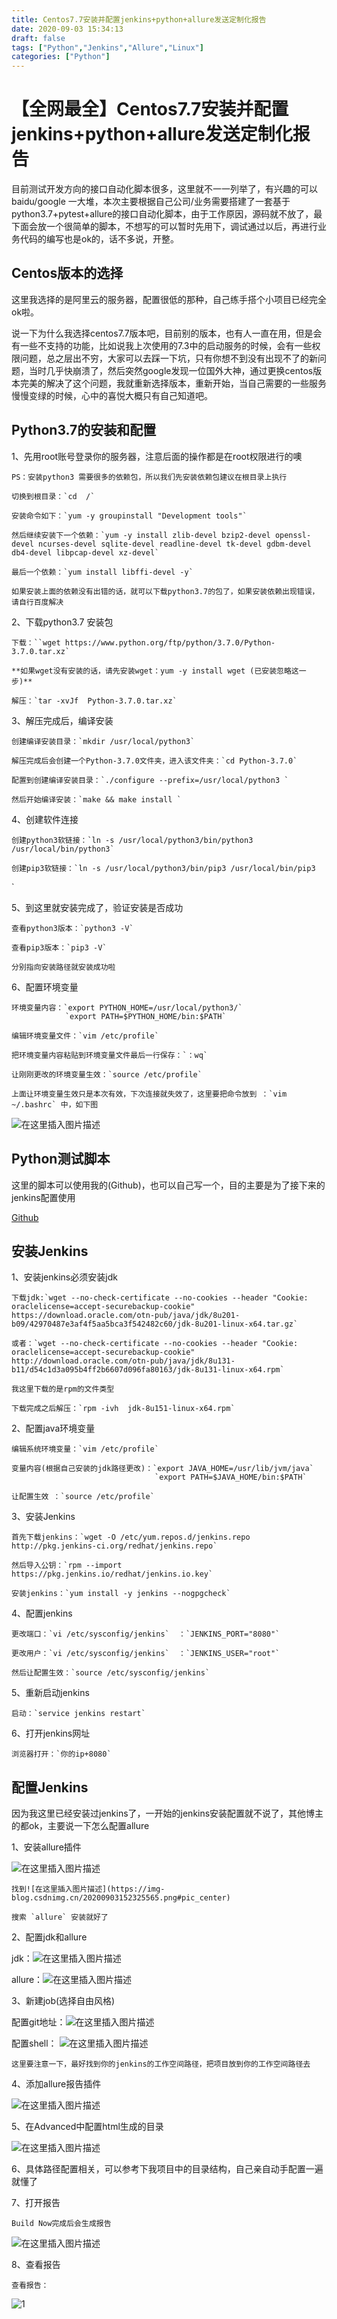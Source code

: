 ```yaml
---
title: Centos7.7安装并配置jenkins+python+allure发送定制化报告
date: 2020-09-03 15:34:13
draft: false
tags: ["Python","Jenkins","Allure","Linux"]
categories: ["Python"]
---
```



# 【全网最全】Centos7.7安装并配置jenkins+python+allure发送定制化报告



目前测试开发方向的接口自动化脚本很多，这里就不一一列举了，有兴趣的可以baidu/google 一大堆，本次主要根据自己公司/业务需要搭建了一套基于python3.7+pytest+allure的接口自动化脚本，由于工作原因，源码就不放了，最下面会放一个很简单的脚本，不想写的可以暂时先用下，调试通过以后，再进行业务代码的编写也是ok的，话不多说，开整。

## Centos版本的选择

这里我选择的是阿里云的服务器，配置很低的那种，自己练手搭个小项目已经完全ok啦。

说一下为什么我选择centos7.7版本吧，目前别的版本，也有人一直在用，但是会有一些不支持的功能，比如说我上次使用的7.3中的启动服务的时候，会有一些权限问题，总之层出不穷，大家可以去踩一下坑，只有你想不到没有出现不了的新问题，当时几乎快崩溃了，然后突然google发现一位国外大神，通过更换centos版本完美的解决了这个问题，我就重新选择版本，重新开始，当自己需要的一些服务慢慢变绿的时候，心中的喜悦大概只有自己知道吧。
 

## Python3.7的安装和配置

1、先用root账号登录你的服务器，注意后面的操作都是在root权限进行的噢

	PS：安装python3 需要很多的依赖包，所以我们先安装依赖包建议在根目录上执行

	切换到根目录：`cd  /`

	安装命令如下：`yum -y groupinstall "Development tools"`

	然后继续安装下一个依赖：`yum -y install zlib-devel bzip2-devel openssl-devel ncurses-devel sqlite-devel readline-devel tk-devel gdbm-devel db4-devel libpcap-devel xz-devel`

	最后一个依赖：`yum install libffi-devel -y`

	如果安装上面的依赖没有出错的话，就可以下载python3.7的包了，如果安装依赖出现错误，请自行百度解决



2、下载python3.7 安装包

	下载：``wget https://www.python.org/ftp/python/3.7.0/Python-3.7.0.tar.xz`
	
	**如果wget没有安装的话，请先安装wget：yum -y install wget (已安装忽略这一步)**

	解压：`tar -xvJf  Python-3.7.0.tar.xz`



3、解压完成后，编译安装

	创建编译安装目录：`mkdir /usr/local/python3`

	解压完成后会创建一个Python-3.7.0文件夹，进入该文件夹：`cd Python-3.7.0`

	配置到创建编译安装目录：`./configure --prefix=/usr/local/python3 `

	然后开始编译安装：`make && make install `



4、创建软件连接

	创建python3软链接：`ln -s /usr/local/python3/bin/python3 /usr/local/bin/python3`

	创建pip3软链接：`ln -s /usr/local/python3/bin/pip3 /usr/local/bin/pip3
`


5、到这里就安装完成了，验证安装是否成功

	查看python3版本：`python3 -V`

	查看pip3版本：`pip3 -V` 

	分别指向安装路径就安装成功啦

6、配置环境变量

	环境变量内容：`export PYTHON_HOME=/usr/local/python3/`
				`export PATH=$PYTHON_HOME/bin:$PATH`

	编辑环境变量文件：`vim /etc/profile`
	
	把环境变量内容粘贴到环境变量文件最后一行保存：`：wq`

	让刚刚更改的环境变量生效：`source /etc/profile`

	上面让环境变量生效只是本次有效，下次连接就失效了，这里要把命令放到 ：`vim ~/.bashrc` 中，如下图

![在这里插入图片描述](https://img-blog.csdnimg.cn/20200903145729665.png#pic_center)


	

## Python测试脚本

这里的脚本可以使用我的(Github)，也可以自己写一个，目的主要是为了接下来的jenkins配置使用

[Github](https://github.com/chaoyangya/xiaowangapi)


## 安装Jenkins
1、安装jenkins必须安装jdk

	下载jdk:`wget --no-check-certificate --no-cookies --header "Cookie: oraclelicense=accept-securebackup-cookie" https://download.oracle.com/otn-pub/java/jdk/8u201-b09/42970487e3af4f5aa5bca3f542482c60/jdk-8u201-linux-x64.tar.gz`

	或者：`wget --no-check-certificate --no-cookies --header "Cookie: oraclelicense=accept-securebackup-cookie" http://download.oracle.com/otn-pub/java/jdk/8u131-b11/d54c1d3a095b4ff2b6607d096fa80163/jdk-8u131-linux-x64.rpm`

	我这里下载的是rpm的文件类型

	下载完成之后解压：`rpm -ivh  jdk-8u151-linux-x64.rpm`
 

2、配置java环境变量

	编辑系统环境变量：`vim /etc/profile`

	变量内容(根据自己安装的jdk路径更改)：`export JAVA_HOME=/usr/lib/jvm/java`
									`export PATH=$JAVA_HOME/bin:$PATH`

	让配置生效 ：`source /etc/profile`



3、安装Jenkins

	首先下载jenkins：`wget -O /etc/yum.repos.d/jenkins.repo http://pkg.jenkins-ci.org/redhat/jenkins.repo`
	
	然后导入公钥：`rpm --import https://pkg.jenkins.io/redhat/jenkins.io.key`

	安装jenkins：`yum install -y jenkins --nogpgcheck`

4、配置jenkins

	更改端口：`vi /etc/sysconfig/jenkins`  ：`JENKINS_PORT="8080"`

	更改用户：`vi /etc/sysconfig/jenkins`  ：`JENKINS_USER="root"`

	然后让配置生效：`source /etc/sysconfig/jenkins`

5、重新启动jenkins

	启动：`service jenkins restart`

6、打开jenkins网址

	浏览器打开：`你的ip+8080`




## 配置Jenkins

因为我这里已经安装过jenkins了，一开始的jenkins安装配置就不说了，其他博主的都ok，主要说一下怎么配置allure

1、安装allure插件

![在这里插入图片描述](https://img-blog.csdnimg.cn/20200903152249782.png?x-oss-process=image/watermark,type_ZmFuZ3poZW5naGVpdGk,shadow_10,text_aHR0cHM6Ly9ibG9nLmNzZG4ubmV0L2NoYW95YW5nX28=,size_16,color_FFFFFF,t_70#pic_center)

	找到![在这里插入图片描述](https://img-blog.csdnimg.cn/20200903152325565.png#pic_center)

	搜索 `allure` 安装就好了

2、配置jdk和allure

jdk：![在这里插入图片描述](https://img-blog.csdnimg.cn/20200903152425965.png?x-oss-process=image/watermark,type_ZmFuZ3poZW5naGVpdGk,shadow_10,text_aHR0cHM6Ly9ibG9nLmNzZG4ubmV0L2NoYW95YW5nX28=,size_16,color_FFFFFF,t_70#pic_center)

allure：![在这里插入图片描述](https://img-blog.csdnimg.cn/20200903152446147.png?x-oss-process=image/watermark,type_ZmFuZ3poZW5naGVpdGk,shadow_10,text_aHR0cHM6Ly9ibG9nLmNzZG4ubmV0L2NoYW95YW5nX28=,size_16,color_FFFFFF,t_70#pic_center)


3、新建job(选择自由风格)

配置git地址：![在这里插入图片描述](https://img-blog.csdnimg.cn/20200903152526480.png?x-oss-process=image/watermark,type_ZmFuZ3poZW5naGVpdGk,shadow_10,text_aHR0cHM6Ly9ibG9nLmNzZG4ubmV0L2NoYW95YW5nX28=,size_16,color_FFFFFF,t_70#pic_center)

配置shell：
![在这里插入图片描述](https://img-blog.csdnimg.cn/20200903152552342.png?x-oss-process=image/watermark,type_ZmFuZ3poZW5naGVpdGk,shadow_10,text_aHR0cHM6Ly9ibG9nLmNzZG4ubmV0L2NoYW95YW5nX28=,size_16,color_FFFFFF,t_70#pic_center)

	这里要注意一下，最好找到你的jenkins的工作空间路径，把项目放到你的工作空间路径去

4、添加allure报告插件

![在这里插入图片描述](https://img-blog.csdnimg.cn/20200903152752887.png?x-oss-process=image/watermark,type_ZmFuZ3poZW5naGVpdGk,shadow_10,text_aHR0cHM6Ly9ibG9nLmNzZG4ubmV0L2NoYW95YW5nX28=,size_16,color_FFFFFF,t_70#pic_center)

5、在Advanced中配置html生成的目录

![在这里插入图片描述](https://img-blog.csdnimg.cn/20200903152847803.png?x-oss-process=image/watermark,type_ZmFuZ3poZW5naGVpdGk,shadow_10,text_aHR0cHM6Ly9ibG9nLmNzZG4ubmV0L2NoYW95YW5nX28=,size_16,color_FFFFFF,t_70#pic_center)
	
6、具体路径配置相关，可以参考下我项目中的目录结构，自己亲自动手配置一遍就懂了

7、打开报告
	
	Build Now完成后会生成报告
![在这里插入图片描述](https://img-blog.csdnimg.cn/2020090315310831.png?x-oss-process=image/watermark,type_ZmFuZ3poZW5naGVpdGk,shadow_10,text_aHR0cHM6Ly9ibG9nLmNzZG4ubmV0L2NoYW95YW5nX28=,size_16,color_FFFFFF,t_70#pic_center)

8、查看报告


	查看报告：
![1](https://img-blog.csdnimg.cn/20200903153229539.png?x-oss-process=image/watermark,type_ZmFuZ3poZW5naGVpdGk,shadow_10,text_aHR0cHM6Ly9ibG9nLmNzZG4ubmV0L2NoYW95YW5nX28=,size_16,color_FFFFFF,t_70#pic_center)


